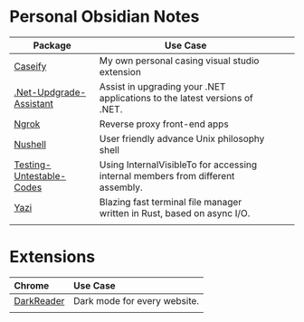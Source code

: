 # Personal Obsidian Notes

| Package                                                          | Use Case                                                                        |     |     |
| ---------------------------------------------------------------- | ------------------------------------------------------------------------------- | --- | --- |
| [Caseify](Back-end/Caseify.md)                                   | My own personal casing visual studio extension                                  |     |     |
| [.Net-Updgrade-Assistant](Back-end/NET-Upgrade-Assistant.md)     | Assist in upgrading your .NET applications to the latest versions of .NET.      |     |     |
| [Ngrok](Front-end/Ngrok.md)                                      | Reverse proxy front-end apps                                                    |     |     |
| [Nushell](Front-end/Nushell.md)                                  | User friendly advance Unix philosophy shell                                     |     |     |
| [Testing-Untestable-Codes](Back-end/Testing-Untestable-Codes.md) | Using InternalVisibleTo for accessing internal members from different assembly. |     |     |
| [Yazi](Front-end/Yazi.md)<br>                                    | Blazing fast terminal file manager written in Rust, based on async I/O.         |     |     |
|                                                                  |                                                                                 |     |     |

# Extensions


| Chrome                                        | Use Case                     |
| :-------------------------------------------- | :--------------------------- |
| [DarkReader](Extensions/Chrome/DarkReader.md) | Dark mode for every website. |
|                                               |                              |

